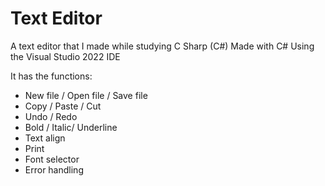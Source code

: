 # Text Editor

A text editor that I made while studying C Sharp (C#)
Made with C# 
Using the Visual Studio 2022 IDE

It has the functions:
- New file / Open file / Save file
- Copy / Paste / Cut
- Undo / Redo
- Bold / Italic/ Underline
- Text align
- Print
- Font selector
- Error handling
